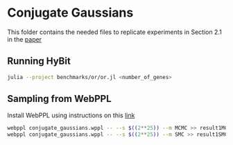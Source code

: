 # Conjugate Gaussians

This folder contains the needed files to replicate experiments in Section 2.1 in the [paper](https://arxiv.org/abs/2312.05706)

## Running HyBit

```bash
julia --project benchmarks/or/or.jl <number_of_genes>
```

## Sampling from WebPPL

Install WebPPL using instructions on this [link](https://github.com/probmods/webppl)
```bash
webppl conjugate_gaussians.wppl -- --s $((2**25)) --m MCMC >> result1MCMC.txt
webppl conjugate_gaussians.wppl -- --s $((2**25)) --m SMC >> result1SMC.txt
```